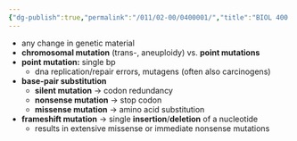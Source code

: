```yaml
---
{"dg-publish":true,"permalink":"/011/02-00/0400001/","title":"BIOL 400 — Genetic Mutations","tags":["BIOL400"]}
---
```


- any change in genetic material
- **chromosomal mutation** (trans-, aneuploidy) vs. **point mutations**
- **point mutation:** single bp
    - dna replication/repair errors, mutagens (often also carcinogens)
- **base-pair substitution**
    - **silent mutation** → codon redundancy
    - **nonsense mutation** → stop codon
    - **missense mutation** → amino acid substitution
- **frameshift mutation** → single **insertion**/**deletion** of a nucleotide
    - results in extensive missense or immediate nonsense mutations